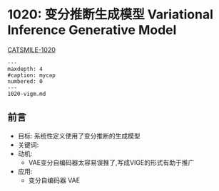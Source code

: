 # 1020: 变分推断生成模型 Variational Inference Generative Model

[CATSMILE-1020](http://catsmile.info/1020-vigm.html)

```{toctree}
---
maxdepth: 4
#caption: mycap
numbered: 0
---
1020-vigm.md
```

## 前言

- 目标: 系统性定义使用了变分推断的生成模型
- 关键词: 
- 动机: 
  - VAE变分自编码器太容易误推了,写成VIGE的形式有助于推广
- 应用:  
  - 变分自编码器 VAE
